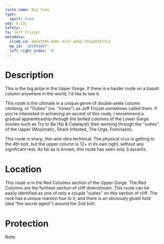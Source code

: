 ```yaml
---
route_name: Big Tuna
type:
  sport: true
yds: 5.13c
safety: ''
fa: Jeff Frizzel
metadata:
  climb_id: 80ed7491-8d8c-4c5f-a056-fd3a18f61713
  mp_id: '105891807'
  left_right_index: '6'
---
```

# Description
This is the big prize in the Upper Gorge.  If there is a harder route on a basalt column anywhere in the world, I'd like to see it.

This route is the ultimate in a unique genre of double-arete column climbing, or "Outies" (vs. "Innies") as Jeff Frizzel sometimes called them.  If you're interested in achieving an ascent of this route, I recommend a gradual apprenticeship through the bolted columns of the Lower Gorge (routes such as Try to Be Hip & Catalayst) then working through the "outies" of the Upper (Mojomatic, Shark Infested, The Urge, Feminazis).

This route is sharp, thin and ultra technical.  The physical crux is getting to the 4th bolt, but the upper column is 12+ in its own right, without any significant rest.  As far as is known, this route has seen only 3 ascents.

# Location
This route is in the Red Columns section of the Upper Gorge.  The Red Columns are the furthest section of cliff downstream.  This route can be easily identified as one of only a couple "outies" on this section of cliff.  The rock has a unique maroon hue to it, and there is an obviously glued hold (aka "the secret agent") around the 2nd bolt.

# Protection
Bolts
